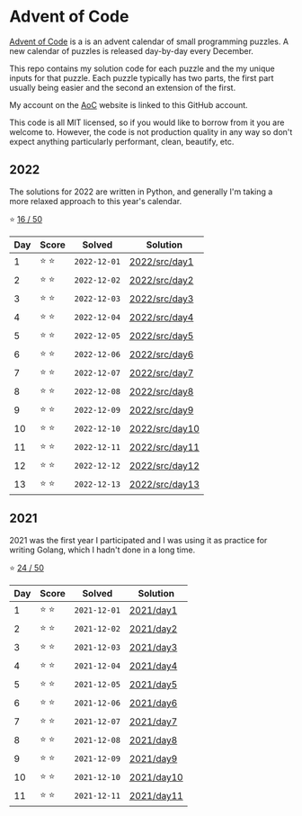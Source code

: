 # Advent of Code

[Advent of Code](https://adventofcode.com) is a is an advent calendar of small programming puzzles. A new calendar of
puzzles is released day-by-day every December.

This repo contains my solution code for each puzzle and the my unique inputs for that puzzle. Each puzzle typically has
two parts, the first part usually being easier and the second an extension of the first.

My account on the [AoC](https://adventofcode.com) website is linked to this GitHub account.

This code is all MIT licensed, so if you would like to borrow from it you are welcome to. However, the code is not
production quality in any way so don't expect anything particularly performant, clean, beautify, etc.

## 2022

The solutions for 2022 are written in Python, and generally I'm taking a more relaxed approach to this year's calendar.

:star: [16 / 50](https://adventofcode.com/2022)

| Day | Score         | Solved       | Solution                         |
| --- | ------------- | ------------ | -------------------------------- |
| 1   | :star: :star: | `2022-12-01` | [2022/src/day1](2022/src/day1)   |
| 2   | :star: :star: | `2022-12-02` | [2022/src/day2](2022/src/day2)   |
| 3   | :star: :star: | `2022-12-03` | [2022/src/day3](2022/src/day3)   |
| 4   | :star: :star: | `2022-12-04` | [2022/src/day4](2022/src/day4)   |
| 5   | :star: :star: | `2022-12-05` | [2022/src/day5](2022/src/day5)   |
| 6   | :star: :star: | `2022-12-06` | [2022/src/day6](2022/src/day6)   |
| 7   | :star: :star: | `2022-12-07` | [2022/src/day7](2022/src/day7)   |
| 8   | :star: :star: | `2022-12-08` | [2022/src/day8](2022/src/day8)   |
| 9   | :star: :star: | `2022-12-09` | [2022/src/day9](2022/src/day9)   |
| 10  | :star: :star: | `2022-12-10` | [2022/src/day10](2022/src/day10) |
| 11  | :star: :star: | `2022-12-11` | [2022/src/day11](2022/src/day11) |
| 12  | :star: :star: | `2022-12-12` | [2022/src/day12](2022/src/day12) |
| 13  | :star: :star: | `2022-12-13` | [2022/src/day13](2022/src/day13) |

## 2021

2021 was the first year I participated and I was using it as practice for writing Golang, which I hadn't done in a long
time.

:star: [24 / 50](https://adventofcode.com/2021)

| Day | Score         | Solved       | Solution                 |
| --- | ------------- | ------------ | ------------------------ |
| 1   | :star: :star: | `2021-12-01` | [2021/day1](2021/day1)   |
| 2   | :star: :star: | `2021-12-02` | [2021/day2](2021/day2)   |
| 3   | :star: :star: | `2021-12-03` | [2021/day3](2021/day3)   |
| 4   | :star: :star: | `2021-12-04` | [2021/day4](2021/day4)   |
| 5   | :star: :star: | `2021-12-05` | [2021/day5](2021/day5)   |
| 6   | :star: :star: | `2021-12-06` | [2021/day6](2021/day6)   |
| 7   | :star: :star: | `2021-12-07` | [2021/day7](2021/day7)   |
| 8   | :star: :star: | `2021-12-08` | [2021/day8](2021/day8)   |
| 9   | :star: :star: | `2021-12-09` | [2021/day9](2021/day9)   |
| 10  | :star: :star: | `2021-12-10` | [2021/day10](2021/day10) |
| 11  | :star: :star: | `2021-12-11` | [2021/day11](2021/day11) |

